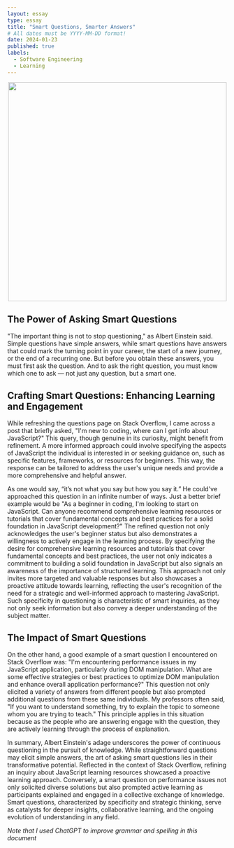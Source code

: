 ```yaml
---
layout: essay
type: essay
title: "Smart Questions, Smarter Answers"
# All dates must be YYYY-MM-DD format!
date: 2024-01-23
published: true
labels:
  - Software Engineering
  - Learning
---
```




<div style="text-align: center;">
    <img src="https://github.com/RonanAndal/RonanAndal.github.io/assets/156995607/58e2e53b-2ff0-4d29-9db0-7855dfff0b97" width="500px" />
</div>

## The Power of Asking Smart Questions
<p>"The important thing is not to stop questioning," as Albert Einstein said. Simple questions have simple answers, while smart questions have answers that could mark the turning point in your career, the start of a new journey, or the end of a recurring one. But before you obtain these answers, you must first ask the question. And to ask the right question, you must know which one to ask — not just any question, but a smart one. </p>

## Crafting Smart Questions: Enhancing Learning and Engagement
<p>While refreshing the questions page on Stack Overflow, I came across a post that briefly asked, "I'm new to coding, where can I get info about JavaScript?" This query, though genuine in its curiosity, might benefit from refinement. A more informed approach could involve specifying the aspects of JavaScript the individual is interested in or seeking guidance on, such as specific features, frameworks, or resources for beginners. This way, the response can be tailored to address the user's unique needs and provide a more comprehensive and helpful answer.</p>
	
<p>As one would say, “it’s not what you say but how you say it.” He could've approached this question in an infinite number of ways. Just a better brief example would be "As a beginner in coding, I'm looking to start on JavaScript. Can anyone recommend comprehensive learning resources or tutorials that cover fundamental concepts and best practices for a solid foundation in JavaScript development?" The refined question not only acknowledges the user's beginner status but also demonstrates a willingness to actively engage in the learning process. By specifying the desire for comprehensive learning resources and tutorials that cover fundamental concepts and best practices, the user not only indicates a commitment to building a solid foundation in JavaScript but also signals an awareness of the importance of structured learning. This approach not only invites more targeted and valuable responses but also showcases a proactive attitude towards learning, reflecting the user's recognition of the need for a strategic and well-informed approach to mastering JavaScript. Such specificity in questioning is characteristic of smart inquiries, as they not only seek information but also convey a deeper understanding of the subject matter.
</p>

## The Impact of Smart Questions
<p>On the other hand, a good example of a smart question I encountered on Stack Overflow was: "I'm encountering performance issues in my JavaScript application, particularly during DOM manipulation. What are some effective strategies or best practices to optimize DOM manipulation and enhance overall application performance?" This question not only elicited a variety of answers from different people but also prompted additional questions from these same individuals. My professors often said, "If you want to understand something, try to explain the topic to someone whom you are trying to teach." This principle applies in this situation because as the people who are answering engage with the question, they are actively learning through the process of explanation.</p>

<p>In summary, Albert Einstein's adage underscores the power of continuous questioning in the pursuit of knowledge. While straightforward questions may elicit simple answers, the art of asking smart questions lies in their transformative potential. Reflected in the context of Stack Overflow, refining an inquiry about JavaScript learning resources showcased a proactive learning approach. Conversely, a smart question on performance issues not only solicited diverse solutions but also prompted active learning as participants explained and engaged in a collective exchange of knowledge. Smart questions, characterized by specificity and strategic thinking, serve as catalysts for deeper insights, collaborative learning, and the ongoing evolution of understanding in any field.</p>

*Note that I used ChatGPT to improve grammar and spelling in this document*